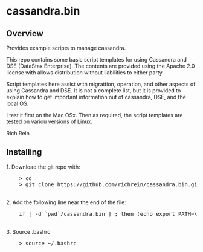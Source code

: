 # cassandra.bin
## Overview
Provides example scripts to manage cassandra.

This repo contains some basic script templates for using Cassandra and DSE (DataStax Enterprise). The contents are provided using the Apache 2.0 license with allows distribution without liabilities to either party.

Script templates here assist with migrattion, operation, and other aspects of using Cassandra and DSE. It is not a complete list, but it is provided to explain how to get important information out of cassandra, DSE, and the local OS.

I test it first on the Mac OSx. Then as required, the script templates are tested on variou versions of Linux.

Rich Rein


## Installing


<sp>1. Download the git repo with:
<pre>
	> cd
    > git clone https://github.com/richrein/cassandra.bin.git
</pre>

<br>2. Add the following line near the end of the file:
<pre>
    if [ -d `pwd`/cassandra.bin ] ; then (echo export PATH=\"\$PATH:`pwd`/cassandra.bin\" >> ~/.bashrc); else echo Error: Not in parent folder; fi
</pre>

<br>3. Source .bashrc
<pre>
    > source ~/.bashrc
</pre>



